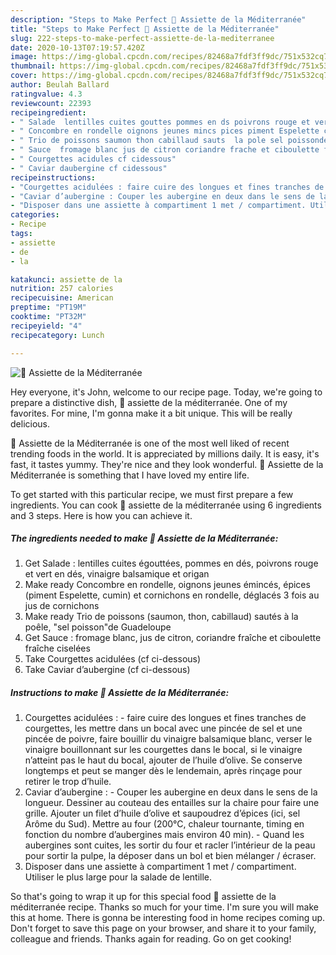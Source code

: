 ```yaml
---
description: "Steps to Make Perfect 🌺 Assiette de la Méditerranée"
title: "Steps to Make Perfect 🌺 Assiette de la Méditerranée"
slug: 222-steps-to-make-perfect-assiette-de-la-mediterranee
date: 2020-10-13T07:19:57.420Z
image: https://img-global.cpcdn.com/recipes/82468a7fdf3ff9dc/751x532cq70/🌺-assiette-de-la-mediterranee-photo-principale-de-la-recette.jpg
thumbnail: https://img-global.cpcdn.com/recipes/82468a7fdf3ff9dc/751x532cq70/🌺-assiette-de-la-mediterranee-photo-principale-de-la-recette.jpg
cover: https://img-global.cpcdn.com/recipes/82468a7fdf3ff9dc/751x532cq70/🌺-assiette-de-la-mediterranee-photo-principale-de-la-recette.jpg
author: Beulah Ballard
ratingvalue: 4.3
reviewcount: 22393
recipeingredient:
- " Salade  lentilles cuites gouttes pommes en ds poivrons rouge et vert en ds vinaigre balsamique et origan"
- " Concombre en rondelle oignons jeunes mincs pices piment Espelette cumin et cornichons en rondelle dglacs 3 fois au jus de cornichons"
- " Trio de poissons saumon thon cabillaud sauts  la pole sel poissonde Guadeloupe"
- " Sauce  fromage blanc jus de citron coriandre frache et ciboulette frache ciseles"
- " Courgettes acidules cf cidessous"
- " Caviar daubergine cf cidessous"
recipeinstructions:
- "Courgettes acidulées : faire cuire des longues et fines tranches de courgettes, les mettre dans un bocal avec une pincée de sel et une pincée de poivre, faire bouillir du vinaigre balsamique blanc, verser le vinaigre bouillonnant sur les courgettes dans le bocal, si le vinaigre n’atteint pas le haut du bocal, ajouter de l’huile d’olive. Se conserve longtemps et peut se manger dès le lendemain, après rinçage pour retirer le trop d’huile."
- "Caviar d’aubergine : Couper les aubergine en deux dans le sens de la longueur. Dessiner au couteau des entailles sur la chaire pour faire une grille. Ajouter un filet d’huile d’olive et saupoudrez d’épices (ici, sel Arôme du Sud). Mettre au four (200°C, chaleur tournante, timing en fonction du nombre d’aubergines mais environ 40 min). Quand les aubergines sont cuites, les sortir du four et racler l’intérieur de la peau pour sortir la pulpe, la déposer dans un bol et bien mélanger / écraser."
- "Disposer dans une assiette à compartiment 1 met / compartiment. Utiliser le plus large pour la salade de lentille."
categories:
- Recipe
tags:
- assiette
- de
- la

katakunci: assiette de la 
nutrition: 257 calories
recipecuisine: American
preptime: "PT19M"
cooktime: "PT32M"
recipeyield: "4"
recipecategory: Lunch

---
```



![🌺 Assiette de la Méditerranée](https://img-global.cpcdn.com/recipes/82468a7fdf3ff9dc/751x532cq70/🌺-assiette-de-la-mediterranee-photo-principale-de-la-recette.jpg)

Hey everyone, it's John, welcome to our recipe page. Today, we're going to prepare a distinctive dish, 🌺 assiette de la méditerranée. One of my favorites. For mine, I'm gonna make it a bit unique. This will be really delicious.



🌺 Assiette de la Méditerranée is one of the most well liked of recent trending foods in the world. It is appreciated by millions daily. It is easy, it's fast, it tastes yummy. They're nice and they look wonderful. 🌺 Assiette de la Méditerranée is something that I have loved my entire life.


To get started with this particular recipe, we must first prepare a few ingredients. You can cook 🌺 assiette de la méditerranée using 6 ingredients and 3 steps. Here is how you can achieve it.

<!--inarticleads1-->

##### The ingredients needed to make 🌺 Assiette de la Méditerranée:

1. Get  Salade : lentilles cuites égouttées, pommes en dés, poivrons rouge et vert en dés, vinaigre balsamique et origan
1. Make ready  Concombre en rondelle, oignons jeunes émincés, épices (piment Espelette, cumin) et cornichons en rondelle, déglacés 3 fois au jus de cornichons
1. Make ready  Trio de poissons (saumon, thon, cabillaud) sautés à la poêle, &#34;sel poisson&#34;de Guadeloupe
1. Get  Sauce : fromage blanc, jus de citron, coriandre fraîche et ciboulette fraîche ciselées
1. Take  Courgettes acidulées (cf ci-dessous)
1. Take  Caviar d’aubergine (cf ci-dessous)




<!--inarticleads2-->

##### Instructions to make 🌺 Assiette de la Méditerranée:

1. Courgettes acidulées : - faire cuire des longues et fines tranches de courgettes, les mettre dans un bocal avec une pincée de sel et une pincée de poivre, faire bouillir du vinaigre balsamique blanc, verser le vinaigre bouillonnant sur les courgettes dans le bocal, si le vinaigre n’atteint pas le haut du bocal, ajouter de l’huile d’olive. Se conserve longtemps et peut se manger dès le lendemain, après rinçage pour retirer le trop d’huile.
1. Caviar d’aubergine : - Couper les aubergine en deux dans le sens de la longueur. Dessiner au couteau des entailles sur la chaire pour faire une grille. Ajouter un filet d’huile d’olive et saupoudrez d’épices (ici, sel Arôme du Sud). Mettre au four (200°C, chaleur tournante, timing en fonction du nombre d’aubergines mais environ 40 min). - Quand les aubergines sont cuites, les sortir du four et racler l’intérieur de la peau pour sortir la pulpe, la déposer dans un bol et bien mélanger / écraser.
1. Disposer dans une assiette à compartiment 1 met / compartiment. Utiliser le plus large pour la salade de lentille.




So that's going to wrap it up for this special food 🌺 assiette de la méditerranée recipe. Thanks so much for your time. I'm sure you will make this at home. There is gonna be interesting food in home recipes coming up. Don't forget to save this page on your browser, and share it to your family, colleague and friends. Thanks again for reading. Go on get cooking!
